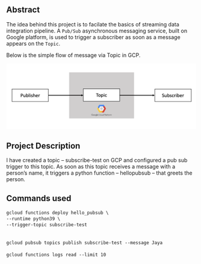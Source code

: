 ## Abstract
The idea behind this project is to facilate the basics of streaming data integration pipeline. A `Pub/Sub` asynchronous messaging service, built on Google platform, is used to trigger a subscriber as soon as a message appears on the `Topic`. 

Below is the simple flow of message via Topic in GCP.

![Alt text](pubsub.png "Architecture")


## Project Description
I have created a topic – subscribe-test on GCP and configured a pub sub trigger to this topic. As soon as this topic receives a message with a person’s name, it triggers a python function – hellopubsub – that greets the person.

## Commands used
```
gcloud functions deploy hello_pubsub \
--runtime python39 \
--trigger-topic subscribe-test


gcloud pubsub topics publish subscribe-test --message Jaya

gcloud functions logs read --limit 10
```


